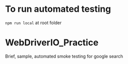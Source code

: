 # To run automated testing
`npm run local` at root folder

# WebDriverIO_Practice
Brief, sample, automated smoke testing for google search

